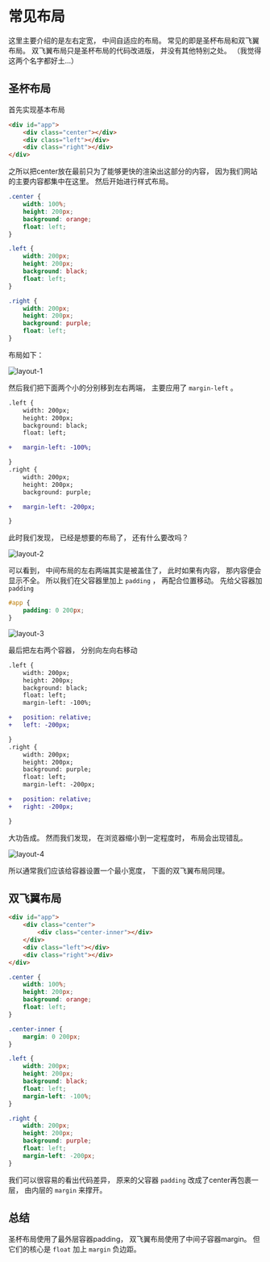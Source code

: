# 常见布局

这里主要介绍的是左右定宽， 中间自适应的布局。 常见的即是圣杯布局和双飞翼布局。 双飞翼布局只是圣杯布局的代码改进版， 并没有其他特别之处。 （我觉得这两个名字都好土...）

## 圣杯布局

首先实现基本布局

```html
<div id="app">
    <div class="center"></div>
    <div class="left"></div>
    <div class="right"></div>
</div>
```

之所以把center放在最前只为了能够更快的渲染出这部分的内容， 因为我们网站的主要内容都集中在这里。 
然后开始进行样式布局。 

```css
.center {
    width: 100%;
    height: 200px;
    background: orange;
    float: left;
}

.left {
    width: 200px;
    height: 200px;
    background: black;
    float: left;
}

.right {
    width: 200px;
    height: 200px;
    background: purple;
    float: left;
}
```

布局如下： 

![layout-1](../shortcut/css/layout/layout-1.png)

然后我们把下面两个小的分别移到左右两端， 主要应用了 `margin-left` 。 

```diff
.left {
    width: 200px;
    height: 200px;
    background: black;
    float: left;

+   margin-left: -100%;

}
.right {
    width: 200px;
    height: 200px;
    background: purple;

+   margin-left: -200px;

}
```

此时我们发现， 已经是想要的布局了， 还有什么要改吗？ 

![layout-2](../shortcut/css/layout/layout-2.png)

可以看到， 中间布局的左右两端其实是被盖住了， 此时如果有内容， 那内容便会显示不全。 
所以我们在父容器里加上 `padding` ， 再配合位置移动。 
先给父容器加 `padding` 

```css
#app {
    padding: 0 200px;
}
```

![layout-3](../shortcut/css/layout/layout-3.png)

最后把左右两个容器， 分别向左向右移动

```diff
.left {
    width: 200px;
    height: 200px;
    background: black;
    float: left;
    margin-left: -100%;

+   position: relative;
+   left: -200px;

}
.right {
    width: 200px;
    height: 200px;
    background: purple;
    float: left;
    margin-left: -200px;

+   position: relative;
+   right: -200px;

}
```

大功告成。 
然而我们发现， 在浏览器缩小到一定程度时， 布局会出现错乱。 

![layout-4](../shortcut/css/layout/layout-4.png)

所以通常我们应该给容器设置一个最小宽度， 下面的双飞翼布局同理。 

## 双飞翼布局

```html
<div id="app">
    <div class="center">
        <div class="center-inner"></div>
    </div>
    <div class="left"></div>
    <div class="right"></div>
</div>
```

```css
.center {
    width: 100%;
    height: 200px;
    background: orange;
    float: left;
}

.center-inner {
    margin: 0 200px;
}

.left {
    width: 200px;
    height: 200px;
    background: black;
    float: left;
    margin-left: -100%;
}

.right {
    width: 200px;
    height: 200px;
    background: purple;
    float: left;
    margin-left: -200px;
}
```

我们可以很容易的看出代码差异， 原来的父容器 `padding` 改成了center再包裹一层， 由内层的 `margin` 来撑开。 

## 总结

圣杯布局使用了最外层容器padding， 双飞翼布局使用了中间子容器margin。 但它们的核心是 `float` 加上 `margin` 负边距。 

